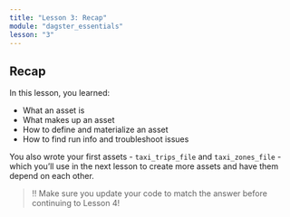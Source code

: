 ```yaml
---
title: "Lesson 3: Recap"
module: "dagster_essentials"
lesson: "3"
---
```


## Recap

In this lesson, you learned:

- What an asset is
- What makes up an asset
- How to define and materialize an asset
- How to find run info and troubleshoot issues

You also wrote your first assets - `taxi_trips_file` and `taxi_zones_file` - which you’ll use in the next lesson to create more assets and have them depend on each other.

> ‼️ Make sure you update your code to match the answer before continuing to Lesson 4!